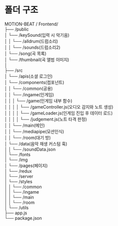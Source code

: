 <h1>폴더 구조</h1>

MOTION-BEAT / Frontend/<br>
├── /public<br>
│ └── /keySound(입력 시 악기음)<br>
│ │ └── /alldrum(드럼소리)<br>
│ │ └── /sounds(드럼소리2)<br>
│ └── /song(곡 목록)<br>
│ └── /thumbnail(곡 앨범 이미지)<br>
│<br>
├── /src<br>
│ └── /apis(소셜 로그인)<br>
│ └── /components(컴포넌트)<br>
│ │ └── /common(공용)<br>
│ │ └── /ingame(인게임)<br>
│ │ │ └── /game(인게임 내부 함수)<br>
│ │ │ │ └── /gameController.js(오디오 감지와 노트 생성)<br>
│ │ │ │ └── /gameLoader.js(인게임 진입 후 데이터 로드)<br>
│ │ │ │ └── /judgement.js(노트 타격 판정)<br>
│ │ └── /main(메인)<br>
│ │ └── /mediapipe(모션인식)<br>
│ │ └── /room(대기 방)<br>
│ └── /data(음악 재생 커스텀 훅)<br>
│ │ └── /soundData.json<br>
│ └── /fonts<br>
│ └── /img<br>
│ └── /pages(페이지)<br>
│ └── /redux<br>
│ └── /server<br>
│ └── /styles<br>
│ │ └── /common<br>
│ │ └── /ingame<br>
│ │ └── /main<br>
│ │ └── /room<br>
│ └── /utils<br>
├── app.js<br>
└── package.json<br>
